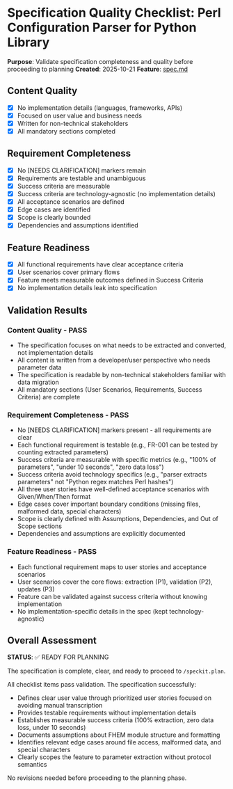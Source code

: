 # Specification Quality Checklist: Perl Configuration Parser for Python Library

**Purpose**: Validate specification completeness and quality before proceeding to planning
**Created**: 2025-10-21
**Feature**: [spec.md](../spec.md)

## Content Quality

- [x] No implementation details (languages, frameworks, APIs)
- [x] Focused on user value and business needs
- [x] Written for non-technical stakeholders
- [x] All mandatory sections completed

## Requirement Completeness

- [x] No [NEEDS CLARIFICATION] markers remain
- [x] Requirements are testable and unambiguous
- [x] Success criteria are measurable
- [x] Success criteria are technology-agnostic (no implementation details)
- [x] All acceptance scenarios are defined
- [x] Edge cases are identified
- [x] Scope is clearly bounded
- [x] Dependencies and assumptions identified

## Feature Readiness

- [x] All functional requirements have clear acceptance criteria
- [x] User scenarios cover primary flows
- [x] Feature meets measurable outcomes defined in Success Criteria
- [x] No implementation details leak into specification

## Validation Results

### Content Quality - PASS
- The specification focuses on what needs to be extracted and converted, not implementation details
- All content is written from a developer/user perspective who needs parameter data
- The specification is readable by non-technical stakeholders familiar with data migration
- All mandatory sections (User Scenarios, Requirements, Success Criteria) are complete

### Requirement Completeness - PASS
- No [NEEDS CLARIFICATION] markers present - all requirements are clear
- Each functional requirement is testable (e.g., FR-001 can be tested by counting extracted parameters)
- Success criteria are measurable with specific metrics (e.g., "100% of parameters", "under 10 seconds", "zero data loss")
- Success criteria avoid technology specifics (e.g., "parser extracts parameters" not "Python regex matches Perl hashes")
- All three user stories have well-defined acceptance scenarios with Given/When/Then format
- Edge cases cover important boundary conditions (missing files, malformed data, special characters)
- Scope is clearly defined with Assumptions, Dependencies, and Out of Scope sections
- Dependencies and assumptions are explicitly documented

### Feature Readiness - PASS
- Each functional requirement maps to user stories and acceptance scenarios
- User scenarios cover the core flows: extraction (P1), validation (P2), updates (P3)
- Feature can be validated against success criteria without knowing implementation
- No implementation-specific details in the spec (kept technology-agnostic)

## Overall Assessment

**STATUS**: ✅ READY FOR PLANNING

The specification is complete, clear, and ready to proceed to `/speckit.plan`.

All checklist items pass validation. The specification successfully:
- Defines clear user value through prioritized user stories focused on avoiding manual transcription
- Provides testable requirements without implementation details
- Establishes measurable success criteria (100% extraction, zero data loss, under 10 seconds)
- Documents assumptions about FHEM module structure and formatting
- Identifies relevant edge cases around file access, malformed data, and special characters
- Clearly scopes the feature to parameter extraction without protocol semantics

No revisions needed before proceeding to the planning phase.
